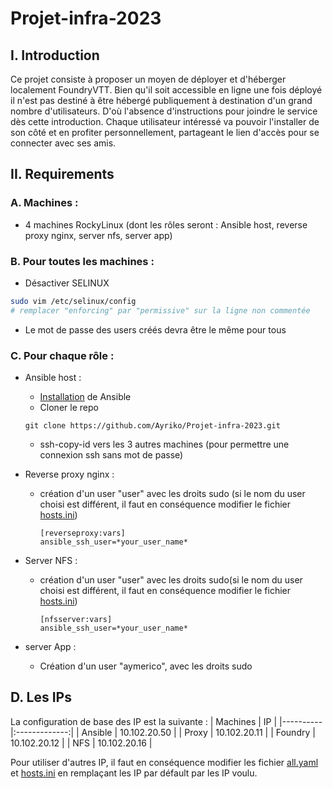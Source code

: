 # **Projet-infra-2023**

## **I. Introduction**

Ce projet consiste à proposer un moyen de déployer et d'héberger localement FoundryVTT. Bien qu'il soit accessible en ligne une fois déployé il n'est pas destiné à être hébergé publiquement à destination d'un grand nombre d'utilisateurs. D'où l'absence d'instructions pour joindre le service dès cette introduction. Chaque utilisateur intéressé va pouvoir l'installer de son côté et en profiter personnellement, partageant le lien d'accès pour se connecter avec ses amis.

## **II. Requirements**

### **A. Machines :**
 - 4 machines RockyLinux (dont les rôles seront : Ansible host, reverse proxy nginx, server nfs, server app)
### **B. Pour toutes les machines :**

- Désactiver SELINUX

```bash
sudo vim /etc/selinux/config
# remplacer "enforcing" par "permissive" sur la ligne non commentée
```

- Le mot de passe des users créés devra être le même pour tous

### **C. Pour chaque rôle :**
 - Ansible host :
   - [Installation](https://docs.ansible.com/ansible/latest/installation_guide/intro_installation.html) de Ansible
   - Cloner le repo
    ```
    git clone https://github.com/Ayriko/Projet-infra-2023.git
    ```
   - ssh-copy-id vers les 3 autres machines (pour permettre une connexion ssh sans mot de passe)

 - Reverse proxy nginx :
   - création d'un user "user" avec les droits sudo (si le nom du user choisi est différent, il faut en conséquence modifier le fichier [hosts.ini](ansible/inventories/foundry_infra/hosts.ini))
     ```
     [reverseproxy:vars]
     ansible_ssh_user=*your_user_name*
     ```
 - Server NFS :
   - création d'un user "user" avec les droits sudo(si le nom du user choisi est différent, il faut en conséquence modifier le fichier [hosts.ini](ansible/inventories/foundry_infra/hosts.ini))
     ```
     [nfsserver:vars]
     ansible_ssh_user=*your_user_name*
     ```
 - server App :
   - Création d'un user "aymerico", avec les droits sudo

## **D. Les IPs**
La configuration de base des IP est la suivante :
| Machines | IP |
|----------|:-------------:|
| Ansible | 10.102.20.50 |
| Proxy | 10.102.20.11 |
| Foundry | 10.102.20.12 |
| NFS | 10.102.20.16 |

Pour utiliser d'autres IP, il faut en conséquence modifier les fichier [all.yaml](ansible/inventories/foundry_infra/group_vars/all.yaml) et [hosts.ini](ansible/inventories/foundry_infra/hosts.ini) en remplaçant les IP par défault par les IP voulu.  

